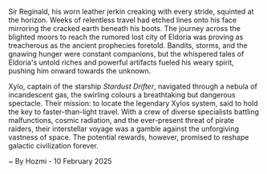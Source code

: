 
Sir Reginald, his worn leather jerkin creaking with every stride, squinted at the horizon.  Weeks of relentless travel had etched lines onto his face mirroring the cracked earth beneath his boots.  The journey across the blighted moors to reach the rumored lost city of Eldoria was proving as treacherous as the ancient prophecies foretold. Bandits, storms, and the gnawing hunger were constant companions, but the whispered tales of Eldoria's untold riches and powerful artifacts fueled his weary spirit, pushing him onward towards the unknown.

Xylo, captain of the starship *Stardust Drifter*, navigated through a nebula of incandescent gas, the swirling colours a breathtaking but dangerous spectacle.  Their mission: to locate the legendary Xylos system, said to hold the key to faster-than-light travel.  With a crew of diverse specialists battling malfunctions, cosmic radiation, and the ever-present threat of pirate raiders, their interstellar voyage was a gamble against the unforgiving vastness of space.  The potential rewards, however, promised to reshape galactic civilization forever.

~ By Hozmi - 10 February 2025
